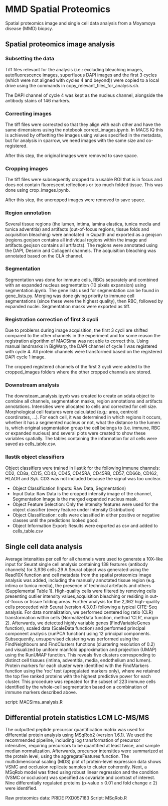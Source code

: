 # MMD Spatial Proteomics

Spatial proteomics image and single cell data analysis from a Moyamoya disease (MMD) biopsy.

## Spatial proteomics image analysis

### Subsetting the data

Tiff files relevant for the analysis (i.e.: excluding bleaching images, autofluorescence images, superfluous DAPI images and the first 3 cycles (which were not aligned with cycles 4 and beyond)) were copied to a local drive using the commands in copy_relevant_files_for_analysis.sh. 

The DAPI channel of cycle 4 was kept as the nucleus channel, alongside the antibody stains of 146 markers.

### Correcting images

The tiff files were corrected so that they align with each other and have the same dimensions using the notebook correct_images.ipynb. In MACS IQ this is achieved by offsetting the images using values specified in the metadata, but for analysis in sparrow, we need images with the same size and co-registered. 

After this step, the original images were removed to save space.

### Cropping images

The tiff files were subsequently cropped to a usable ROI that is in focus and does not contain fluorescent reflections or too much folded tissue. This was done using crop_images.ipynb.

After this step, the uncropped images were removed to save space.

### Region annotation

Several tissue regions (the lumen, intima, lamina elastica, tunica media and tunica adventitia) and artifacts (out-of-focus regions, tissue folds and acquisition bleaching) were annotated in Qupath and exported as a geojson (regions.geojson contains all individual regions within the image and artifacts.geojson contains all artifacts). The regions were annotated using the DAPI, Desmin and CollagenI channels. The acquisition bleaching was annotated based on the CLA channel.

### Segmentation

Segmentation was done for immune cells, RBCs separately and combined with an expanded nucleus segmentation (10 pixels expansion) using segmentation.ipynb. The gene lists used for segmentation can be found in gene_lists.py. Merging was done giving priority to immune cell segmentations (since these were the highest quality), then RBC, followed by expanded nuclei. Segmentation masks were exported as tiff.

### Registration correction of first 3 cycli

Due to problems during image acquisition, the first 3 cycli are shifted compared to the other channels in the experiment and for some reason the registration algorithm of MACSima was not able to correct this. Using manual landmarks in BigWarp, the DAPI channel of cycle 1 was registered with cycle 4. All protein channels were transformed based on the registered DAPI cycle 1 image.

The cropped registered channels of the first 3 cycli were added to the cropped_images folders where the other cropped channels are stored.

### Downstream analysis

The downsteam_analysis.ipynb was created to create an sdata object to combine all channels, segmentation masks, region annotations and artifacts annotations. Intensities were allocated to cells and corrected for cell size. Morphological cell features were calculated (e.g.: area, centroid coordinates, ...). For each cell, it was determined in which regions it occurs, whether it has a segmented nucleus or not, what the distance to the lumen is, which original segmentation group the cell belongs to (i.e. immune, RBC or expanded nucleus) and several plots were created to show these variables spatially. The tables containing the information for all cells were saved as cells_table.csv.

### Ilastik object classifiers

Object classifiers were trained in ilastik for the following immune channels: CD2, CD8a, CD15, CD43, CD45, CD45RA, CD45RB, CD57, CD66b, CD162, HLADR and Syk. CD3 was not included because the signal was too unclear.

- Object Classification (Inputs: Raw Data, Segmentation)
- Input Data: Raw Data is the cropped intensity image of the channel, Segmentation Image is the merged expanded nucleus mask.
- Object Feature Selection: Only the intensity features were used for the object classifier (every feature under Intensity Distribution)
- Object Classification: cells were classified in either positive or negative classes until the predictions looked good.
- Object Information Export: Results were exported as csv and added to cells_table.csv

## Single cell data analysis

Average intensities per cell for all channels were used to generate a 10X-like input for Seurat single cell analysis containing 138 features (antibody channels) for 3,936 cells.29 A Seurat object was generated using the Read10X function and cell metadata from the spatial proteomics image analysis was added, including the manually annotated tissue region (e.g. intima or tunica media), the presence of technical artefacts and others (Supplemental Table 1). High-quality cells were filtered by removing cells presenting outlier intensity values,acquisition bleaching or residing in out-of-focus or tissue folding areas. Further analysis for the 2,362 high-quality cells proceeded with Seurat (version 4.3.0.1) following a typical CITE-Seq analysis. For data normalization, we performed centered log ratio (CLR) transformation within cells (NormalizeData function, method ‘CLR’, margin 2). Afterwards, we detected highly variable genes (FindVariableGenes function), scaled data (ScaleData function) and performed principal component analysis (runPCA function) using 12 principal components. Subsequently, unsupervised clustering was performed using the FindNeighbours and FindClusters functions (clustering resolution of 0.2) and visualized by uniform manifold approximation and projection (UMAP) using the RunUMAP function. This reveals five clusters corresponding to distinct cell tissues (intima, adventitia, media, endothelium and lumen). Protein markers for each cluster were identified with the FindMarkers function using the ‘roc’ test (upregulated markers only), where we retained the top five ranked proteins with the highest predictive power for each cluster. This procedure was repeated for the subset of 223 immune cells identified by the whole-cell segmentation based on a combination of immune markers described above.

script: MACSima_analysis.R

## Differential protein statistics LCM LC-MS/MS

The outputted peptide precursor quantification matrix was used for differential protein analysis using MSqRob2 (version 1.6.1). We used the recommended pipeline, including log transformation of precursor intensities, requiring precursors to be quantified at least twice, and sample median normalization. Afterwards, precursor intensities were summarized at the protein level, using the aggregateFeatures function. The multidimensional scaling (MDS) plot of protein-level expression data shows VSMC and occlusion replicate samples to cluster coherently. Next, a MSqRob model was fitted using robust linear regression and the condition (VSMC or occlusion) was specified as covariate and contrast of interest. Nine differentially regulated proteins (p-value ≤ 0.01 and fold change ≥ 2) were identified.

Raw proteomics data: PRIDE PXD057183
Script: MSqRob.R

